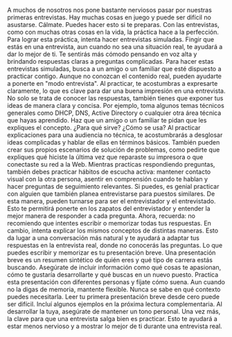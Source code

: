A muchos de nosotros nos pone bastante nerviosos pasar por nuestras primeras entrevistas. Hay muchas cosas en juego y puede ser difícil no asustarse. Cálmate. Puedes hacer esto si te preparas. Con las entrevistas, como con muchas otras cosas en la vida, la práctica hace a la perfección. Para lograr esta práctica, intenta hacer entrevistas simuladas. Fingir que estás en una entrevista, aun cuando no sea una situación real, te ayudará a dar lo mejor de ti. Te sentirás más cómodo pensando en voz alta y brindando respuestas claras a preguntas complicadas. Para hacer estas entrevistas simuladas, busca a un amigo o un familiar que esté dispuesto a practicar contigo. Aunque no conozcan el contenido real, pueden ayudarte a ponerte en "modo entrevista". Al practicar, te acostumbras a expresarte claramente, lo que es clave para dar una buena impresión en una entrevista. No solo se trata de conocer las respuestas, también tienes que exponer tus ideas de manera clara y concisa. Por ejemplo, toma algunos temas técnicos generales como DHCP, DNS, Active Directory o cualquier otra área técnica que hayas aprendido. Haz que un amigo o un familiar te pidan que les expliques el concepto. ¿Para qué sirve? ¿Cómo se usa? Al practicar explicaciones para una audiencia no técnica, te acostumbrarás a desglosar ideas complicadas y hablar de ellas en términos básicos. También pueden crear sus propios escenarios de solución de problemas, como pedirte que expliques qué hiciste la última vez que reparaste su impresora o que conectaste su red a la Web. Mientras practicas respondiendo preguntas, también debes practicar hábitos de escucha activa: mantener contacto visual con la otra persona, asentir en comprensión cuando te hablan y hacer preguntas de seguimiento relevantes. Si puedes, es genial practicar con alguien que también planea entrevistarse para puestos similares. De esta manera, pueden turnarse para ser el entrevistador y el entrevistado. Esto te permitirá ponerte en los zapatos del entrevistador y entender la mejor manera de responder a cada pregunta. Ahora, recuerda: no recomiendo que intentes escribir o memorizar todas tus respuestas. En cambio, intenta explicar los mismos conceptos de distintas maneras. Esto da lugar a una conversación más natural y te ayudará a adaptar tus respuestas en la entrevista real, donde no conocerás las preguntas. Lo que puedes escribir y memorizar es tu presentación breve. Una presentación breve es un resumen sintético de quién eres y qué tipo de carrera estás buscando. Asegúrate de incluir información como qué cosas te apasionan, cómo te gustaría desarrollarte y qué buscas en un nuevo puesto. Practica esta presentación con diferentes personas y fíjate cómo suena. Aun cuando no la digas de memoria, mantente flexible. Nunca se sabe en qué contexto puedes necesitarla. Leer tu primera presentación breve desde cero puede ser difícil. Incluí algunos ejemplos en la próxima lectura complementaria. Al desarrollar la tuya, asegúrate de mantener un tono personal. Una vez más, la clave para que una entrevista salga bien es practicar. Esto te ayudará a estar menos nervioso y a mostrar lo mejor de ti durante una entrevista real.